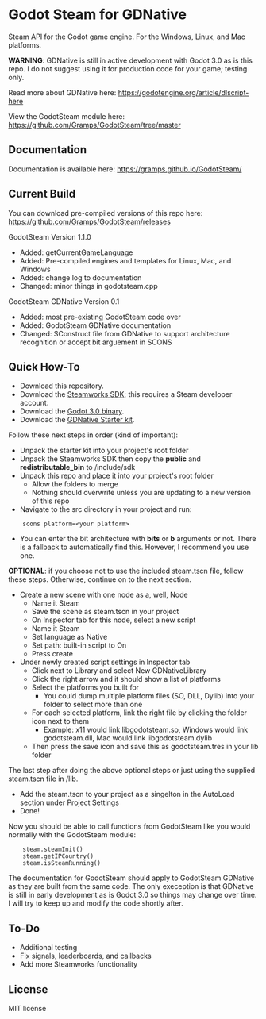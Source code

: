 # Godot Steam for GDNative
Steam API for the Godot game engine. For the Windows, Linux, and Mac platforms. 

**WARNING**: GDNative is still in active development with Godot 3.0 as is this repo. I do not suggest using it for production code for your game; testing only.

Read more about GDNative here: https://godotengine.org/article/dlscript-here

View the GodotSteam module here: https://github.com/Gramps/GodotSteam/tree/master

Documentation
----------
Documentation is available here: https://gramps.github.io/GodotSteam/

Current Build
----------
You can download pre-compiled versions of this repo here: https://github.com/Gramps/GodotSteam/releases

GodotSteam Version 1.1.0
- Added: getCurrentGameLanguage
- Added: Pre-compiled engines and templates for Linux, Mac, and Windows
- Added: change log to documentation
- Changed: minor things in godotsteam.cpp

GodotSteam GDNative Version 0.1
- Added: most pre-existing GodotSteam code over
- Added: GodotSteam GDNative documentation
- Changed: SConstruct file from GDNative to support architecture recognition or accept bit arguement in SCONS

Quick How-To
----------
- Download this repository.
- Download the [Steamworks SDK](https://partner.steamgames.com); this requires a Steam developer account.
- Download the [Godot 3.0 binary](https://github.com/GodotBuilder/godot-builds/releases).
- Download the [GDNative Starter kit](https://github.com/GodotNativeTools/cpp_bindings/releases/).

Follow these next steps in order (kind of important):
- Unpack the starter kit into your project's root folder
- Unpack the Steamworks SDK then copy the **public** and **redistributable_bin** to /include/sdk
- Unpack this repo and place it into your project's root folder
  - Allow the folders to merge
  - Nothing should overwrite unless you are updating to a new version of this repo
- Navigate to the src directory in your project and run:
````
    scons platform=<your platform>
````
  - You can enter the bit architecture with **bits** or **b** arguments or not. There is a fallback to automatically find this. However, I recommend you use one.

**OPTIONAL**: if you choose not to use the included steam.tscn file, follow these steps. Otherwise, continue on to the next section.
- Create a new scene with one node as a, well, Node
  - Name it Steam
  - Save the scene as steam.tscn in your project
  - On Inspector tab for this node, select a new script
  - Name it Steam
  - Set language as Native
  - Set path: built-in script to On
  - Press create
- Under newly created script settings in Inspector tab
  - Click next to Library and select New GDNativeLibrary
  - Click the right arrow and it should show a list of platforms
  - Select the platforms you built for
    - You could dump multiple platform files (SO, DLL, Dylib) into your folder to select more than one
  - For each selected platform, link the right file by clicking the folder icon next to them
    - Example: x11 would link libgodotsteam.so, Windows would link godotsteam.dll, Mac would link libgodotsteam.dylib
  - Then press the save icon and save this as godotsteam.tres in your lib folder

The last step after doing the above optional steps or just using the supplied steam.tscn file in /lib.
- Add the steam.tscn to your project as a singelton in the AutoLoad section under Project Settings
- Done!

Now you should be able to call functions from GodotSteam like you would normally with the GodotSteam module:
````
    steam.steamInit()
    steam.getIPCountry()
    steam.isSteamRunning()
````

The documentation for GodotSteam should apply to GodotSteam GDNative as they are built from the same code. The only exeception is that GDNative is still in early development as is Godot 3.0 so things may change over time.  I will try to keep up and modify the code shortly after.

To-Do
-------------
- Additional testing
- Fix signals, leaderboards, and callbacks
- Add more Steamworks functionality

License
-------------
MIT license
